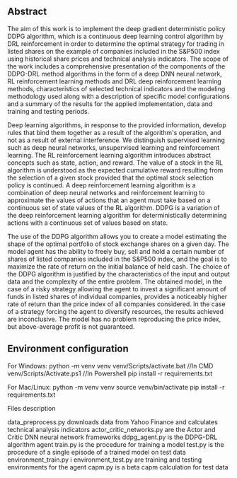 ## Abstract
The aim of this work is to implement the deep gradient deterministic policy DDPG algorithm, which is a continuous deep learning control algorithm by DRL reinforcement in order to determine the optimal strategy for trading in listed shares on the example of companies included in the S&P500 index using historical share prices and technical analysis indicators. The scope of the work includes a comprehensive presentation of the components of the DDPG-DRL method algorithms in the form of a deep DNN neural network, RL reinforcement learning methods and DRL deep reinforcement learning methods, characteristics of selected technical indicators and the modeling methodology used along with a description of specific model configurations and a summary of the results for the applied implementation, data and training and testing periods.  
  
Deep learning algorithms, in response to the provided information, develop rules that bind them together as a result of the algorithm's operation, and not as a result of external interference.
We distinguish supervised learning such as deep neural networks, unsupervised learning and reinforcement learning. The RL reinforcement learning algorithm introduces abstract concepts such as state, action, and reward. The value of a stock in the RL algorithm is understood as the expected cumulative reward resulting from the selection of a given stock provided that the optimal stock selection policy is continued. A deep reinforcement learning algorithm is a combination of deep neural networks and reinforcement learning to approximate the values of actions that an agent must take based on a continuous set of state values of the RL algorithm. DDPG is a variation of the deep reinforcement learning algorithm for deterministically determining actions with a continuous set of values based on state.  
  
The use of the DDPG algorithm allows you to create a model estimating the shape of the optimal portfolio of stock exchange shares on a given day. The model agent has the ability to freely buy, sell and hold a certain number of shares of listed companies included in the S&P500 index, and the goal is to maximize the rate of return on the initial balance of held cash. The choice of the DDPG algorithm is justified by the characteristics of the input and output data and the complexity of the entire problem. The obtained model, in the case of a risky strategy allowing the agent to invest a significant amount of funds in listed shares of individual companies, provides a noticeably higher rate of return than the price index of all companies considered. In the case of a strategy forcing the agent to diversify resources, the results achieved are inconclusive. The model has no problem reproducing the price index, but above-average profit is not guaranteed.

## Environment configuration

For Windows:
python -m venv venv
venv/Scripts/activate.bat //In CMD
venv/Scripts/Activate.ps1 //In Powershell
pip install -r requirements.txt

For Mac/Linux:
python -m venv venv
source venv/bin/activate
pip install -r requirements.txt


Files description

data_preprocess.py downloads data from Yahoo Finance and calculates technical analysis indicators
actor_critic_networks.py are the Actor and Critic DNN neural network frameworks
ddpg_agent.py is the DDPG-DRL algorithm agent
train.py is the procedure for training a model
test.py is the procedure of a single episode of a trained model on test data
environment_train.py i environment_test.py are training and testing environments for the agent
capm.py is a beta capm calculation for test data